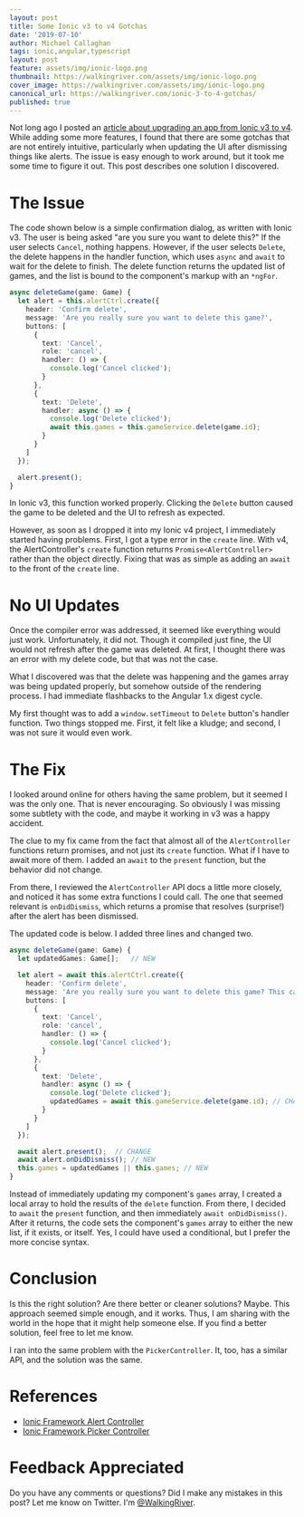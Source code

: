```yaml
---
layout: post
title: Some Ionic v3 to v4 Gotchas
date: '2019-07-10'
author: Michael Callaghan
tags: ionic,angular,typescript
layout: post
feature: assets/img/ionic-logo.png
thumbnail: https://walkingriver.com/assets/img/ionic-logo.png
cover_image: https://walkingriver.com/assets/img/ionic-logo.png
canonical_url: https://walkingriver.com/ionic-3-to-4-gotchas/
published: true
---
```


Not long ago I posted an [article about upgrading an app from Ionic v3 to v4](https://walkingriver.com/ionic-3-to-4/). While adding some more features, I found that there are some gotchas that are not entirely intuitive, particularly when updating the UI after dismissing things like alerts. The issue is easy enough to work around, but it took me some time to figure it out. This post describes one solution I discovered.

<!--more-->

# The Issue
The code shown below is a simple confirmation dialog, as written with Ionic v3. The user is being asked "are you sure you want to delete this?" If the user selects `Cancel`, nothing happens. However, if the user selects `Delete`, the delete happens in the handler function, which uses `async` and `await` to wait for the delete to finish. The delete function returns the updated list of games, and the list is bound to the component's markup with an `*ngFor`. 

```ts
async deleteGame(game: Game) {
  let alert = this.alertCtrl.create({
    header: 'Confirm delete',
    message: 'Are you really sure you want to delete this game?',
    buttons: [
      {
        text: 'Cancel',
        role: 'cancel',
        handler: () => {
          console.log('Cancel clicked');
        }
      },
      {
        text: 'Delete',
        handler: async () => {
          console.log('Delete clicked');
          await this.games = this.gameService.delete(game.id);
        }
      }
    ]
  });

  alert.present();
}
```

In Ionic v3, this function worked properly. Clicking the `Delete` button caused the game to be deleted and the UI to refresh as expected. 

However, as soon as I dropped it into my Ionic v4 project, I immediately started having problems. First, I got a type error in the `create` line. With v4, the AlertController's `create` function returns `Promise<AlertController>` rather than the object directly. Fixing that was as simple as adding an `await` to the front of the `create` line.

# No UI Updates
Once the compiler error was addressed, it seemed like everything would just work. Unfortunately, it did not. Though it compiled just fine, the UI would not refresh after the game was deleted. At first, I thought there was an error with my delete code, but that was not the case. 

What I discovered was that the delete was happening and the games array was being updated properly, but somehow outside of the rendering process. I had immediate flashbacks to the Angular 1.x digest cycle. 

My first thought was to add a `window.setTimeout` to `Delete` button's handler function. Two things stopped me. First, it felt like a kludge; and second, I was not sure it would even work. 

# The Fix
I looked around online for others having the same problem, but it seemed I was the only one. That is never encouraging. So obviously I was missing some subtlety with the code, and maybe it working in v3 was a happy accident.

The clue to my fix came from the fact that almost all of the `AlertController` functions return promises, and not just its `create` function. What if I have to await more of them. I added an `await` to the `present` function, but the behavior did not change. 

From there, I reviewed the `AlertController` API docs a little more closely, and noticed it has some extra functions I could call. The one that seemed relevant is `onDidDismiss`, which returns a promise that resolves (surprise!) after the alert has been dismissed. 

The updated code is below. I added three lines and changed two.

```ts
async deleteGame(game: Game) {
  let updatedGames: Game[];   // NEW 

  let alert = await this.alertCtrl.create({
    header: 'Confirm delete',
    message: 'Are you really sure you want to delete this game? This cannot be undone.',
    buttons: [
      {
        text: 'Cancel',
        role: 'cancel',
        handler: () => {
          console.log('Cancel clicked');
        }
      },
      {
        text: 'Delete',
        handler: async () => {
          console.log('Delete clicked');
          updatedGames = await this.gameService.delete(game.id); // CHANGE
        }
      }
    ]
  });

  await alert.present();  // CHANGE
  await alert.onDidDismiss(); // NEW 
  this.games = updatedGames || this.games; // NEW 
}
```

Instead of immediately updating my component's `games` array, I created a local array to hold the results of the `delete` function. From there, I decided to `await` the `present` function, and then immediately `await onDidDismiss()`. After it returns, the code sets the component's `games` array to either the new list, if it exists, or itself. Yes, I could have used a conditional, but I prefer the more concise syntax.

# Conclusion
Is this the right solution? Are there better or cleaner solutions? Maybe. This approach seemed simple enough, and it works. Thus, I am sharing with the world in the hope that it might help someone else. If you find a better solution, feel free to let me know.

I ran into the same problem with the `PickerController`. It, too, has a similar API, and the solution was the same.

# References
- [Ionic Framework Alert Controller](https://ionicframework.com/docs/api/alert)
- [Ionic Framework Picker Controller](https://ionicframework.com/docs/api/picker)

# Feedback Appreciated
Do you have any comments or questions? Did I make any mistakes in this post? Let me know on Twitter. I'm [@WalkingRiver](https://twitter.com/walkingriver).
